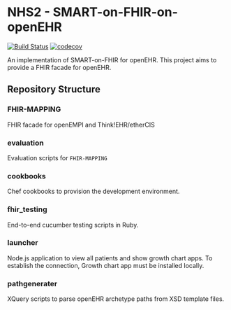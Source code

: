# NHS2 - SMART-on-FHIR-on-openEHR

[![Build Status](https://travis-ci.org/blairisme/NHS2.svg?branch=develop)](https://travis-ci.org/blairisme/NHS2)
[![codecov](https://codecov.io/gh/blairisme/NHS2/branch/develop/graph/badge.svg)](https://codecov.io/gh/blairisme/NHS2) 

An implementation of SMART-on-FHIR for openEHR. This project aims to provide a FHIR facade for openEHR.

## Repository Structure
### FHIR-MAPPING
FHIR facade for openEMPI and Think!EHR/etherCIS

### evaluation
Evaluation scripts for `FHIR-MAPPING`

### cookbooks
Chef cookbooks to provision the development environment.

### fhir_testing
End-to-end cucumber testing scripts in Ruby.

### launcher
Node.js application to view all patients and show growth chart apps. To establish the connection, Growth chart app must be installed locally.

### pathgenerater
XQuery scripts to parse openEHR archetype paths from XSD template files.
